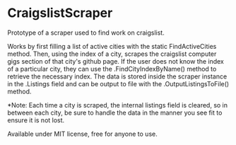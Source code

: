 # CraigslistScraper
Prototype of a scraper used to find work on craigslist.

Works by first filling a list of active cities with the static FindActiveCities method. Then, using the index of a city,
scrapes the craigslist computer gigs section of that city's github page. If the user does not know the index of a particular
city, they can use the .FindCityIndexByName() method to retrieve the necessary index. The data is stored inside the scraper
instance in the .Listings field and can be output to file with the .OutputListingsToFile() method.

*Note: Each time a city is scraped, the internal listings field is cleared, so in between each city, be sure to handle the
data in the manner you see fit to ensure it is not lost.

Available under MIT license, free for anyone to use.
